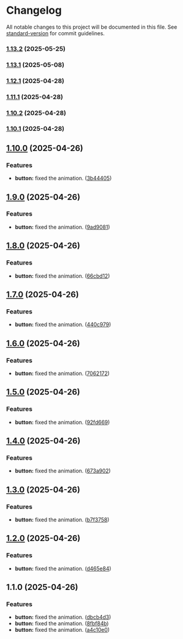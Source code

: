 # Changelog

All notable changes to this project will be documented in this file. See [standard-version](https://github.com/conventional-changelog/standard-version) for commit guidelines.

### [1.13.2](https://github.com/rit3zh/glow-ui/compare/v1.13.1...v1.13.2) (2025-05-25)

### [1.13.1](https://github.com/rit3zh/glow-ui/compare/v1.12.1...v1.13.1) (2025-05-08)

### [1.12.1](https://github.com/rit3zh/glow-ui/compare/v1.11.1...v1.12.1) (2025-04-28)

### [1.11.1](https://github.com/rit3zh/glow-ui/compare/v1.10.2...v1.11.1) (2025-04-28)

### [1.10.2](https://github.com/rit3zh/glow-ui/compare/v1.10.1...v1.10.2) (2025-04-28)

### [1.10.1](https://github.com/rit3zh/glow-ui/compare/v1.10.0...v1.10.1) (2025-04-28)

## [1.10.0](https://github.com/rit3zh/glow-ui/compare/v1.9.0...v1.10.0) (2025-04-26)


### Features

* **button:** fixed the animation. ([3b44405](https://github.com/rit3zh/glow-ui/commit/3b44405a9b84494f8685be911fbcb0141e942e77))

## [1.9.0](https://github.com/rit3zh/glow-ui/compare/v1.8.0...v1.9.0) (2025-04-26)


### Features

* **button:** fixed the animation. ([9ad9081](https://github.com/rit3zh/glow-ui/commit/9ad9081d08a2e32167ae8af02e3e7ae10e9fd2fb))

## [1.8.0](https://github.com/rit3zh/glow-ui/compare/v1.7.0...v1.8.0) (2025-04-26)


### Features

* **button:** fixed the animation. ([66cbd12](https://github.com/rit3zh/glow-ui/commit/66cbd120954a69b9a3ccbbd0eff914106b38c2c7))

## [1.7.0](https://github.com/rit3zh/glow-ui/compare/v1.6.0...v1.7.0) (2025-04-26)


### Features

* **button:** fixed the animation. ([440c979](https://github.com/rit3zh/glow-ui/commit/440c97997eb36f7f3eb8ebd1ca367cbedabd44c7))

## [1.6.0](https://github.com/rit3zh/glow-ui/compare/v1.5.0...v1.6.0) (2025-04-26)


### Features

* **button:** fixed the animation. ([7062172](https://github.com/rit3zh/glow-ui/commit/7062172136a8a0cfe0331e977ed38f3375309a46))

## [1.5.0](https://github.com/rit3zh/glow-ui/compare/v1.4.0...v1.5.0) (2025-04-26)


### Features

* **button:** fixed the animation. ([92fd669](https://github.com/rit3zh/glow-ui/commit/92fd669cfe604ac3c5ee95e4882ce04fc2107009))

## [1.4.0](https://github.com/rit3zh/glow-ui/compare/v1.3.0...v1.4.0) (2025-04-26)


### Features

* **button:** fixed the animation. ([673a902](https://github.com/rit3zh/glow-ui/commit/673a902984b8663673d1b9a45469a9574daa95fb))

## [1.3.0](https://github.com/rit3zh/glow-ui/compare/v1.2.0...v1.3.0) (2025-04-26)


### Features

* **button:** fixed the animation. ([b7f3758](https://github.com/rit3zh/glow-ui/commit/b7f375805adc2c0fe9237a9ed1aff1f3c571bec6))

## [1.2.0](https://github.com/rit3zh/glow-ui/compare/v1.1.0...v1.2.0) (2025-04-26)


### Features

* **button:** fixed the animation. ([d465e84](https://github.com/rit3zh/glow-ui/commit/d465e8479a898075afc7610cc343653ea7f3d22c))

## 1.1.0 (2025-04-26)


### Features

* **button:** fixed the animation. ([dbcb4d3](https://github.com/rit3zh/glow-ui/commit/dbcb4d3de8681e9fa4df5b0bd047a7212a9b0fba))
* **button:** fixed the animation. ([8fbf84b](https://github.com/rit3zh/glow-ui/commit/8fbf84bb2cc659dd8a4c7ffa583e7efc264e460b))
* **button:** fixed the animation. ([a4c10e0](https://github.com/rit3zh/glow-ui/commit/a4c10e056cea4bcc5e588adb63073baf4564e5a4))
